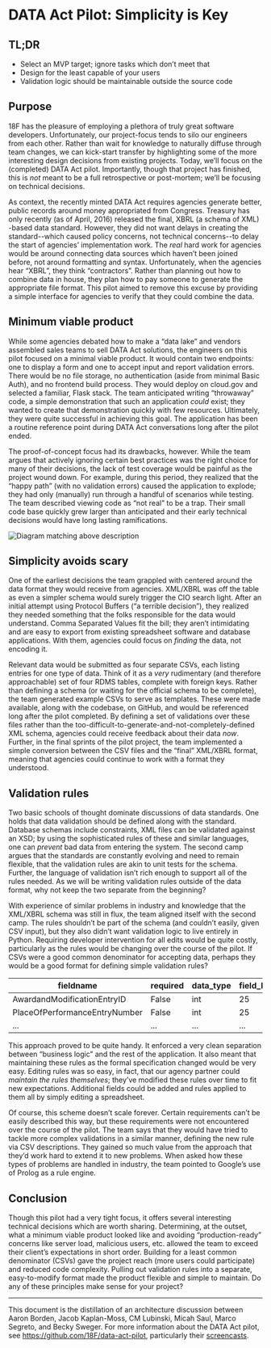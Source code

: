 # DATA Act Pilot: Simplicity is Key

## TL;DR

* Select an MVP target; ignore tasks which don’t meet that
* Design for the least capable of your users
* Validation logic should be maintainable outside the source code

## Purpose

18F has the pleasure of employing a plethora of truly great software
developers. Unfortunately, our project-focus tends to silo our engineers from
each other. Rather than wait for knowledge to naturally diffuse through team
changes, we can kick-start transfer by highlighting some of the more
interesting design decisions from existing projects. Today, we’ll focus on the
(completed) DATA Act pilot. Importantly, though that project has finished,
this is _not_ meant to be a full retrospective or post-mortem; we’ll be
focusing on technical decisions.

As context, the recently minted DATA Act requires agencies generate better,
public records around money appropriated from Congress. Treasury has only
recently (as of April, 2016) released the final, XBRL (a schema of XML) -based
data standard. However, they did not want delays in creating the
standard--which caused policy concerns, not technical concerns--to delay the
start of agencies’ implementation work. The _real_ hard work for agencies
would be around connecting data sources which haven’t been joined before, not
around formatting and syntax. Unfortunately, when the agencies hear “XBRL”,
they think “contractors”. Rather than planning out how to combine data in
house, they plan how to pay someone to generate the appropriate file format.
This pilot aimed to remove this excuse by providing a simple interface for
agencies to verify that they could combine the data.

## Minimum viable product

While some agencies debated how to make a “data lake” and vendors assembled
sales teams to sell DATA Act solutions, the engineers on this pilot focused on
a minimal viable product. It would contain two endpoints: one to display a
form and one to accept input and report validation errors. There would be no
file storage, no authentication (aside from minimal Basic Auth), and no
frontend build process. They would deploy on cloud.gov and selected a
familiar, Flask stack. The team anticipated writing “throwaway” code, a simple
demonstration that such an application _could_ exist; they wanted to create
that demonstration quickly with few resources. Ultimately, they were quite
successful in achieving this goal. The application has been a routine
reference point during DATA Act conversations long after the pilot ended.

The proof-of-concept focus had its drawbacks, however. While the team argues
that actively ignoring certain best practices was the right choice for many of
their decisions, the lack of test coverage would be painful as the project
wound down. For example, during this period, they realized that the “happy
path” (with no validation errors) caused the application to explode; they had
only (manually) run through a handful of scenarios while testing. The team
described viewing code as “not real” to be a trap. Their small code base
quickly grew larger than anticipated and their early technical decisions would
have long lasting ramifications.

![Diagram matching above description](/architcture_reviews/data_act_pilot/data-act-diagram.png)

## Simplicity avoids scary

One of the earliest decisions the team grappled with centered around the data
format they would receive from agencies. XML/XBRL was off the table as even a
simpler schema would surely trigger the CIO search light. After an initial
attempt using Protocol Buffers (“a terrible decision”), they realized they
needed something that the folks responsible for the data would understand.
Comma Separated Values fit the bill; they aren’t intimidating and are easy to
export from existing spreadsheet software and database applications. With
them, agencies could focus on _finding_ the data, not encoding it.

Relevant data would be submitted as four separate CSVs, each listing entries
for one type of data. Think of it as a _very_ rudimentary (and therefore
approachable) set of four RDMS tables, complete with foreign keys. Rather than
defining a schema (or waiting for the official schema to be complete), the
team generated example CSVs to serve as templates. These were made available,
along with the codebase, on GitHub, and would be referenced long after the
pilot completed. By defining a set of validations over these files rather than
the too-difficult-to-generate-and-not-completely-defined XML schema, agencies
could receive feedback about their data _now_. Further, in the final sprints
of the pilot project, the team implemented a simple conversion between the CSV
files and the “final” XML/XBRL format, meaning that agencies could continue to
work with a format they understood.

## Validation rules

Two basic schools of thought dominate discussions of data standards. One holds
that data validation should be defined along with the standard. Database
schemas include constraints, XML files can be validated against an XSD; by
using the sophisticated rules of these and similar languages, one can
_prevent_ bad data from entering the system. The second camp  argues that the
standards are constantly evolving and need to remain flexible, that the
validation rules are akin to unit tests for the schema. Further, the language
of validation isn’t rich enough to support all of the rules needed. As we will
be writing validation rules outside of the data format, why not keep the two
separate from the beginning?

With experience of similar problems in industry and knowledge that the
XML/XBRL schema was still in flux, the team aligned itself with the second
camp. The rules shouldn’t be part of the schema (and couldn’t easily, given
CSV input), but they also didn’t want validation logic to live entirely in
Python. Requiring developer intervention for all edits would be quite costly,
particularly as the rules would be changing over the course of the pilot. If
CSVs were a good common denominator for accepting data, perhaps they would be
a good format for defining simple validation rules?

| fieldname | required | data_type | field_length | unique |
| --- | --- | --- | --- | --- |
| AwardandModificationEntryID | False | int | 25 | False |
| PlaceOfPerformanceEntryNumber | False | int | 25 | False |
| ... | ... | ... | ... | ... |

This approach proved to be quite handy. It enforced a very clean separation
between “business logic” and the rest of the application. It also meant that
maintaining these rules as the formal specification changed would be very
easy. Editing rules was so easy, in fact, that our agency partner could
_maintain the rules themselves_; they’ve modified these rules over time to fit
new expectations. Additional fields could be added and rules applied to them
all by simply editing a spreadsheet.

Of course, this scheme doesn’t scale forever. Certain requirements can’t be
easily described this way, but these requirements were not encountered over
the course of the pilot. The team says that they would have tried to tackle
more complex validations in a similar manner, defining the new rule via CSV
descriptions. They gained so much value from the approach that they’d work
hard to extend it to new problems. When asked how these types of problems are
handled in industry, the team pointed to Google’s use of Prolog as a rule
engine.

## Conclusion

Though this pilot had a very tight focus, it offers several interesting
technical decisions which are worth sharing. Determining, at the outset, what
a minimum viable product looked like and avoiding “production-ready” concerns
like server load, malicious users, etc. allowed the team to exceed their
client’s expectations in short order. Building for a least common denominator
(CSVs) gave the project reach (more users could participate) and reduced code
complexity. Pulling out validation rules into a separate, easy-to-modify
format made the product flexible and simple to maintain. Do any of these
principles make sense for your project?

---

This document is the distillation of an architecture discussion between Aaron
Borden, Jacob Kaplan-Moss, CM Lubinski, Micah Saul, Marco Segreto, and Becky
Sweger. For more information about the DATA Act pilot, see
https://github.com/18F/data-act-pilot, particularly their
[screencasts](https://github.com/18F/data-act-pilot/tree/master/assets/screencast).

